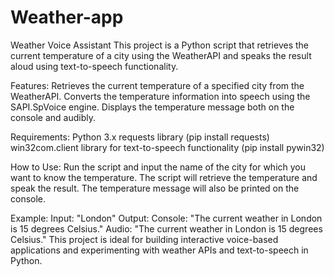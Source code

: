 # Weather-app
Weather Voice Assistant
This project is a Python script that retrieves the current temperature of a city using the WeatherAPI and speaks the result aloud using text-to-speech functionality.

Features:
Retrieves the current temperature of a specified city from the WeatherAPI.
Converts the temperature information into speech using the SAPI.SpVoice engine.
Displays the temperature message both on the console and audibly.

Requirements:
Python 3.x
requests library (pip install requests)
win32com.client library for text-to-speech functionality (pip install pywin32)

How to Use:
Run the script and input the name of the city for which you want to know the temperature.
The script will retrieve the temperature and speak the result.
The temperature message will also be printed on the console.

Example:
Input: "London"
Output:
Console: "The current weather in London is 15 degrees Celsius."
Audio: "The current weather in London is 15 degrees Celsius."
This project is ideal for building interactive voice-based applications and experimenting with weather APIs and text-to-speech in Python.
